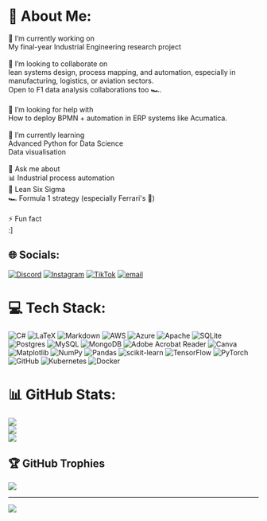 # 💫 About Me:
🔭 I’m currently working on<br>My final-year Industrial Engineering research project <br><br>👯 I’m looking to collaborate on<br>lean systems design, process mapping, and automation, especially in manufacturing, logistics, or aviation sectors. <br>Open to F1 data analysis collaborations too 🏎️.<br><br>🤝 I’m looking for help with<br>How to deploy BPMN + automation in ERP systems like Acumatica.<br><br>🌱 I’m currently learning<br>Advanced Python for Data Science<br>Data visualisation<br><br>💬 Ask me about<br>📊 Industrial process automation<br>🧠 Lean Six Sigma<br>🏎️ Formula 1 strategy (especially Ferrari's 🤫)<br><br>⚡ Fun fact<br> :]


## 🌐 Socials:
[![Discord](https://img.shields.io/badge/Discord-%237289DA.svg?logo=discord&logoColor=white)](https://discord.gg/nirvana_7__18543) [![Instagram](https://img.shields.io/badge/Instagram-%23E4405F.svg?logo=Instagram&logoColor=white)](https://instagram.com/Nthababy_official) [![TikTok](https://img.shields.io/badge/TikTok-%23000000.svg?logo=TikTok&logoColor=white)](https://tiktok.com/@el_sinatraaa) [![email](https://img.shields.io/badge/Email-D14836?logo=gmail&logoColor=white)](mailto:nirvanamaoka@gmail.com) 

# 💻 Tech Stack:
![C#](https://img.shields.io/badge/c%23-%23239120.svg?style=for-the-badge&logo=csharp&logoColor=white) ![LaTeX](https://img.shields.io/badge/latex-%23008080.svg?style=for-the-badge&logo=latex&logoColor=white) ![Markdown](https://img.shields.io/badge/markdown-%23000000.svg?style=for-the-badge&logo=markdown&logoColor=white) ![AWS](https://img.shields.io/badge/AWS-%23FF9900.svg?style=for-the-badge&logo=amazon-aws&logoColor=white) ![Azure](https://img.shields.io/badge/azure-%230072C6.svg?style=for-the-badge&logo=microsoftazure&logoColor=white) ![Apache](https://img.shields.io/badge/apache-%23D42029.svg?style=for-the-badge&logo=apache&logoColor=white) ![SQLite](https://img.shields.io/badge/sqlite-%2307405e.svg?style=for-the-badge&logo=sqlite&logoColor=white) ![Postgres](https://img.shields.io/badge/postgres-%23316192.svg?style=for-the-badge&logo=postgresql&logoColor=white) ![MySQL](https://img.shields.io/badge/mysql-4479A1.svg?style=for-the-badge&logo=mysql&logoColor=white) ![MongoDB](https://img.shields.io/badge/MongoDB-%234ea94b.svg?style=for-the-badge&logo=mongodb&logoColor=white) ![Adobe Acrobat Reader](https://img.shields.io/badge/Adobe%20Acrobat%20Reader-EC1C24.svg?style=for-the-badge&logo=Adobe%20Acrobat%20Reader&logoColor=white) ![Canva](https://img.shields.io/badge/Canva-%2300C4CC.svg?style=for-the-badge&logo=Canva&logoColor=white) ![Matplotlib](https://img.shields.io/badge/Matplotlib-%23ffffff.svg?style=for-the-badge&logo=Matplotlib&logoColor=black) ![NumPy](https://img.shields.io/badge/numpy-%23013243.svg?style=for-the-badge&logo=numpy&logoColor=white) ![Pandas](https://img.shields.io/badge/pandas-%23150458.svg?style=for-the-badge&logo=pandas&logoColor=white) ![scikit-learn](https://img.shields.io/badge/scikit--learn-%23F7931E.svg?style=for-the-badge&logo=scikit-learn&logoColor=white) ![TensorFlow](https://img.shields.io/badge/TensorFlow-%23FF6F00.svg?style=for-the-badge&logo=TensorFlow&logoColor=white) ![PyTorch](https://img.shields.io/badge/PyTorch-%23EE4C2C.svg?style=for-the-badge&logo=PyTorch&logoColor=white) ![GitHub](https://img.shields.io/badge/github-%23121011.svg?style=for-the-badge&logo=github&logoColor=white) ![Kubernetes](https://img.shields.io/badge/kubernetes-%23326ce5.svg?style=for-the-badge&logo=kubernetes&logoColor=white) ![Docker](https://img.shields.io/badge/docker-%230db7ed.svg?style=for-the-badge&logo=docker&logoColor=white)
# 📊 GitHub Stats:
![](https://github-readme-stats.vercel.app/api?username=NthabiM-07&theme=neon&hide_border=false&include_all_commits=false&count_private=false)<br/>
![](https://nirzak-streak-stats.vercel.app/?user=NthabiM-07&theme=neon&hide_border=false)<br/>
![](https://github-readme-stats.vercel.app/api/top-langs/?username=NthabiM-07&theme=neon&hide_border=false&include_all_commits=false&count_private=false&layout=compact)

## 🏆 GitHub Trophies
![](https://github-profile-trophy.vercel.app/?username=NthabiM-07&theme=gotham&no-frame=false&no-bg=true&margin-w=4)

---
[![](https://visitcount.itsvg.in/api?id=NthabiM-07&icon=0&color=0)](https://visitcount.itsvg.in)

<!-- Proudly created with GPRM ( https://gprm.itsvg.in ) -->
